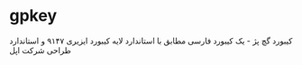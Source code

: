 # gpkey
کیبورد گچ پژ - یک کیبورد فارسی مطابق با استاندارد لایه کیبورد ایزیری ۹۱۴۷ و استاندارد طراحی شرکت اپل
